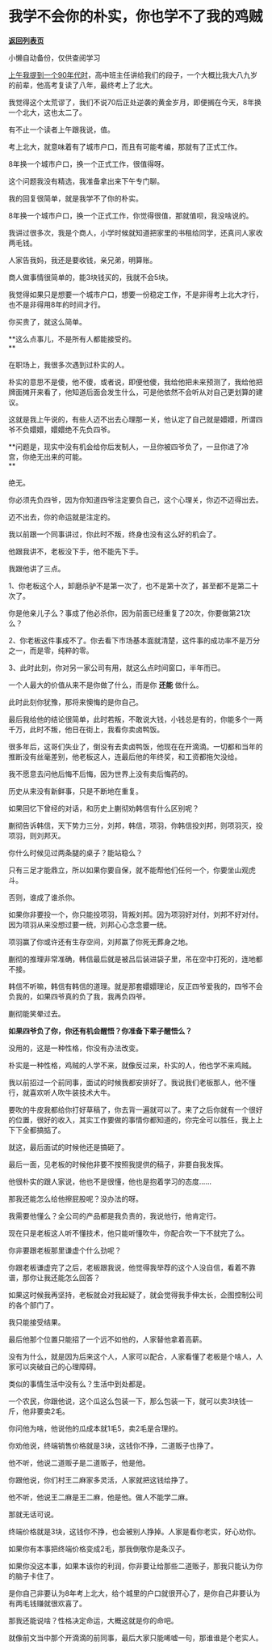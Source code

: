 # 我学不会你的朴实，你也学不了我的鸡贼

[**返回列表页**](/gzh/记忆承载3)

小懒自动备份，仅供查阅学习

[上午我提到一个90年代时](http://mp.weixin.qq.com/s?__biz=MzU0MjYwNDU2Mw==&mid=2247511466&idx=1&sn=7c8cfd1d83882d14bbeb4ca863cf195e&chksm=fb1ac1d6cc6d48c0bbda5e7fda404e69a89dc3f452e8eb1524aa074379bea7052d25af027496&scene=21#wechat_redirect)，高中班主任讲给我们的段子，一个大概比我大八九岁的前辈，他高考复读了八年，最终考上了北大。  

我觉得这个太荒谬了，我们不说70后正处逆袭的黄金岁月，即便搁在今天，8年换一个北大，这也太二了。  

有不止一个读者上午跟我说，值。  

考上北大，就意味着有了城市户口，而且有可能考编，那就有了正式工作。

8年换一个城市户口，换一个正式工作，很值得呀。

这个问题我没有精选，我准备拿出来下午专门聊。  

我的回复很简单，就是我学不了你的朴实。  

8年换一个城市户口，换一个正式工作，你觉得很值，那就值呗，我没啥说的。  

我讲过很多次，我是个商人，小学时候就知道把家里的书租给同学，还真问人家收两毛钱。  

人家告我妈，我还是要收钱，亲兄弟，明算账。

商人做事情很简单的，能3块钱买的，我就不会5块。  

我觉得如果只是想要一个城市户口，想要一份稳定工作，不是非得考上北大才行，也不是非得用8年的时间才行。  

你买贵了，就这么简单。  

 **这么点事儿，不是所有人都能接受的。  
**

在职场上，我很多次遇到过朴实的人。  

朴实的意思不是傻，他不傻，或者说，即便他傻，我给他把未来预测了，我给他把牌面摊开来看了，他知道后面会发生什么，可是他依然不会听从对自己更划算的建议。

这就是我上午说的，有些人迈不出去心理那一关，他认定了自己就是嬛嬛，所谓四爷不负嬛嬛，嬛嬛绝不先负四爷。

 **问题是，现实中没有机会给你后发制人，一旦你被四爷负了，一旦你进了冷宫，你绝无出来的可能。  
**

绝无。

你必须先负四爷，因为你知道四爷注定要负自己，这个心理关，你迈不迈得出去。  

迈不出去，你的命运就是注定的。

我以前跟一个同事讲过，你此时不叛，终身也没有这么好的机会了。  

他跟我讲不，老板没下手，他不能先下手。

我跟他讲了三点。

1、你老板这个人，卸磨杀驴不是第一次了，也不是第十次了，甚至都不是第二十次了。

你是他亲儿子么？事成了他必杀你，因为前面已经重复了20次，你要做第21次么？  

2、你老板这件事成不了。你去看下市场基本面就清楚，这件事的成功率不是万分之一，而是零，纯粹的零。

3、此时此刻，你对另一家公司有用，就这么点时间窗口，半年而已。  

一个人最大的价值从来不是你做了什么，而是你 **还能** 做什么。  

此时此刻你犹豫，那将来懊悔的是你自己。  

最后我给他的结论很简单，此时若叛，不敢说大钱，小钱总是有的，你能多个一两千万，此时不叛，他日在街上，我看你卖卤鸭饭。

很多年后，这哥们失业了，倒没有去卖卤鸭饭，他现在在开滴滴。一切都和当年的推断没有丝毫差别，他老板这人，连最后他的年终奖，和工资都拖欠没给。

我不愿意去问他后悔不后悔，因为世界上没有卖后悔药的。  

历史从来没有新鲜事，只是不断地在重复。  

如果回忆下曾经的对话，和历史上蒯彻劝韩信有什么区别呢？

蒯彻告诉韩信，天下势力三分，刘邦，韩信，项羽，你韩信投刘邦，则项羽灭，投项羽，则刘邦灭。

你什么时候见过两条腿的桌子？能站稳么？  

只有三足才能鼎立，所以如果你要自保，就不能帮他们任何一个，你要坐山观虎斗。  

否则，谁成了谁杀你。  

如果你非要投一个，你只能投项羽，背叛刘邦。因为项羽好对付，刘邦不好对付。因为项羽从来没想过要一统，刘邦心心念念要一统。  

项羽赢了你或许还有生存空间，刘邦赢了你死无葬身之地。  

蒯彻的推理非常准确，韩信最后就是被吕后装进袋子里，吊在空中打死的，连地都不接。

韩信不听嘛，韩信有韩信的道理。就是那套嬛嬛理论，反正四爷爱我的，四爷不会负我的，如果四爷真的负了我，我再负四爷。  

蒯彻能笑晕过去。

 **如果四爷负了你，你还有机会醒悟？你准备下辈子醒悟么？**

没用的，这是一种性格，你没有办法改变。  

朴实是一种性格，鸡贼的人学不来，就像反过来，朴实的人，他也学不来鸡贼。

我以前招过一个前同事，面试的时候我都安排好了。我说我们老板那人，他不懂行，就喜欢听人吹牛装技术大牛。  

要吹的牛皮我都给你打好草稿了，你去背一遍就可以了。来了之后你就有一个很好的位置，很好的收入，其实工作要做的事情你都知道的，你完全可以胜任，我上上下下全都搞掂了。

就这，最后面试的时候他还是搞砸了。  

最后一面，见老板的时候他非要不按照我提供的稿子，非要自我发挥。  

他很朴实的跟人家说，他也不是很懂，他也是抱着学习的态度......  

那我还能怎么给他擦屁股呢？没办法的呀。  

我需要他懂么？全公司的产品都是我负责的，我说他行，他肯定行。

现在只是老板这人听不懂技术，他只能听懂吹牛，你配合吹一下不就完了么。  

你非要跟老板那里谦虚个什么劲呢？  

你跟老板谦虚完了之后，老板跟我说，他觉得我举荐的这个人没自信，看着不靠谱，那你让我还能怎么回答？  

如果这时候我再坚持，老板就会对我起疑了，就会觉得我手伸太长，企图控制公司的各个部门了。

我只能接受结果。

最后他那个位置只能招了一个远不如他的，人家替他拿着高薪。  

没有为什么，就是因为后来这个人，人家可以配合，人家看懂了老板是个啥人，人家可以突破自己的心理障碍。  

类似的事情生活中没有么？生活中到处都是。  

一个农民，你跟他说，这个瓜这么包装一下，那么包装一下，就可以卖3块钱一斤，他非要卖2毛。

你问他为啥，他说他的瓜成本就1毛5，卖2毛是合理的。  

你劝他说，终端销售价格就是3块，这钱你不挣，二道贩子也挣了。  

他不听，他说二道贩子是二道贩子，他是他。

你跟他说，你们村王二麻家多灵活，人家就把这钱给挣了。

他不听，他说王二麻是王二麻，他是他。做人不能学二麻。

那就无话可说。  

终端价格就是3块，这钱你不挣，也会被别人挣掉。人家是看你老实，好心劝你。  

如果你有本事把终端价格变成2毛，那我倒敬你是条汉子。  

如果你没这本事，如果本该你的利润，你非要让给那些二道贩子，那我只能认为你的脑子卡住了。

是你自己非要认为8年考上北大，给个城里的户口就很开心了，是你自己非要认为有两毛钱赚就很欢喜了。  

那我还能说啥？性格决定命运，大概这就是你的命吧。

就像前文当中那个开滴滴的前同事，最后大家只能唏嘘一句，那谁谁是个老实人。


